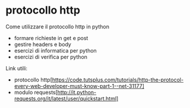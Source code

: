 # protocollo http

Come utilizzare il protocollo http in python
  - formare richieste in get e post
  - gestire headers e body
  - esercizi di informatica per python
  - esercizi di verifica per python

Link utili:
  - protocollo http[https://code.tutsplus.com/tutorials/http-the-protocol-every-web-developer-must-know-part-1--net-31177]
  - modulo requests[http://it.python-requests.org/it/latest/user/quickstart.html]
